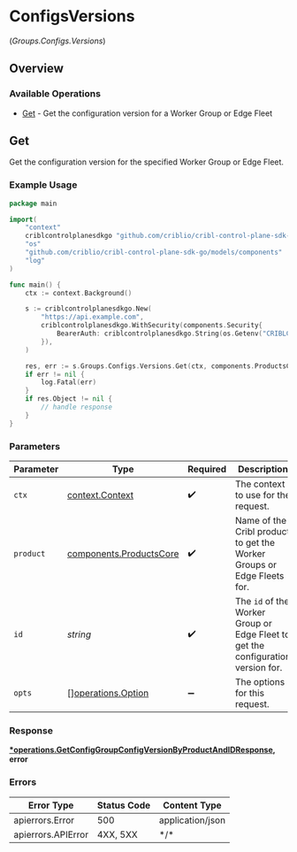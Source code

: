 # ConfigsVersions
(*Groups.Configs.Versions*)

## Overview

### Available Operations

* [Get](#get) - Get the configuration version for a Worker Group or Edge Fleet

## Get

Get the configuration version for the specified Worker Group or Edge Fleet.

### Example Usage

<!-- UsageSnippet language="go" operationID="getConfigGroupConfigVersionByProductAndId" method="get" path="/products/{product}/groups/{id}/configVersion" -->
```go
package main

import(
	"context"
	criblcontrolplanesdkgo "github.com/criblio/cribl-control-plane-sdk-go"
	"os"
	"github.com/criblio/cribl-control-plane-sdk-go/models/components"
	"log"
)

func main() {
    ctx := context.Background()

    s := criblcontrolplanesdkgo.New(
        "https://api.example.com",
        criblcontrolplanesdkgo.WithSecurity(components.Security{
            BearerAuth: criblcontrolplanesdkgo.String(os.Getenv("CRIBLCONTROLPLANE_BEARER_AUTH")),
        }),
    )

    res, err := s.Groups.Configs.Versions.Get(ctx, components.ProductsCoreStream, "<id>")
    if err != nil {
        log.Fatal(err)
    }
    if res.Object != nil {
        // handle response
    }
}
```

### Parameters

| Parameter                                                                                   | Type                                                                                        | Required                                                                                    | Description                                                                                 |
| ------------------------------------------------------------------------------------------- | ------------------------------------------------------------------------------------------- | ------------------------------------------------------------------------------------------- | ------------------------------------------------------------------------------------------- |
| `ctx`                                                                                       | [context.Context](https://pkg.go.dev/context#Context)                                       | :heavy_check_mark:                                                                          | The context to use for the request.                                                         |
| `product`                                                                                   | [components.ProductsCore](../../models/components/productscore.md)                          | :heavy_check_mark:                                                                          | Name of the Cribl product to get the Worker Groups or Edge Fleets for.                      |
| `id`                                                                                        | *string*                                                                                    | :heavy_check_mark:                                                                          | The <code>id</code> of the Worker Group or Edge Fleet to get the configuration version for. |
| `opts`                                                                                      | [][operations.Option](../../models/operations/option.md)                                    | :heavy_minus_sign:                                                                          | The options for this request.                                                               |

### Response

**[*operations.GetConfigGroupConfigVersionByProductAndIDResponse](../../models/operations/getconfiggroupconfigversionbyproductandidresponse.md), error**

### Errors

| Error Type         | Status Code        | Content Type       |
| ------------------ | ------------------ | ------------------ |
| apierrors.Error    | 500                | application/json   |
| apierrors.APIError | 4XX, 5XX           | \*/\*              |
